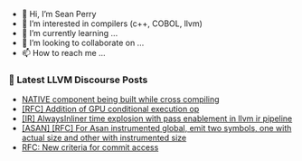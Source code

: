 - 👋 Hi, I’m Sean Perry
- 👀 I’m interested in compilers (c++, COBOL, llvm)
- 🌱 I’m currently learning ...
- 💞️ I’m looking to collaborate on ...
- 📫 How to reach me ...

<!---
s66perry/s66perry is a ✨ special ✨ repository because its `README.md` (this file) appears on your GitHub profile.
You can click the Preview link to take a look at your changes.
--->
### 📕 Latest LLVM Discourse Posts

<!-- DISCOURSE-LLVM:START -->
- [NATIVE component being built while cross compiling](https://discourse.llvm.org/t/native-component-being-built-while-cross-compiling/76294#post_3)
- [[RFC] Addition of GPU conditional execution op](https://discourse.llvm.org/t/rfc-addition-of-gpu-conditional-execution-op/76270#post_8)
- [[IR] AlwaysInliner time explosion with pass enablement in llvm ir pipeline](https://discourse.llvm.org/t/ir-alwaysinliner-time-explosion-with-pass-enablement-in-llvm-ir-pipeline/76299#post_1)
- [[ASAN] [RFC] For Asan instrumented global, emit two symbols, one with actual size and other with instrumented size](https://discourse.llvm.org/t/asan-rfc-for-asan-instrumented-global-emit-two-symbols-one-with-actual-size-and-other-with-instrumented-size/76298#post_1)
- [RFC: New criteria for commit access](https://discourse.llvm.org/t/rfc-new-criteria-for-commit-access/76290#post_18)
<!-- DISCOURSE-LLVM:END -->
